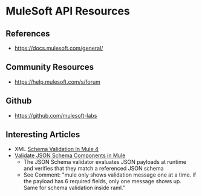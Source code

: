 
# MuleSoft API Resources


## References
- https://docs.mulesoft.com/general/



## Community Resources
- https://help.mulesoft.com/s/forum


## Github 
- https://github.com/mulesoft-labs 



## Interesting Articles

- XML [Schema Validation In Mule 4 ](https://dzone.com/articles/schema-validation-in-mule4)
- [Validate JSON Schema Components in Mule](https://dzone.com/articles/validate-json-schema-component-mule)
  + The JSON Schema validator evaluates JSON payloads at runtime and verifies that they match a referenced JSON schema
  + See Comment: "mule only shows validation message one at a time. if the payload has 6 required fields, only one message shows up. Same for schema validation inside raml."

